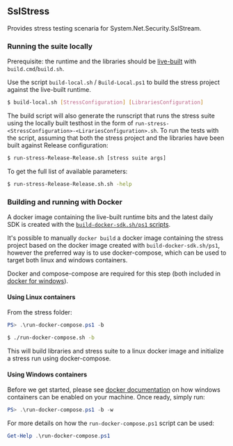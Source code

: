 ## SslStress

Provides stress testing scenaria for System.Net.Security.SslStream.

### Running the suite locally

Prerequisite: the runtime and the libraries should be [live-built](https://github.com/dotnet/runtime/tree/main/docs/workflow/building/libraries) with `build.cmd`/`build.sh`.

Use the script `build-local.sh` / `Build-Local.ps1` to build the stress project against the live-built runtime.

```bash
$ build-local.sh [StressConfiguration] [LibrariesConfiguration]
```

The build script will also generate the runscript that runs the stress suite using the locally built testhost in the form of `run-stress-<StressConfiguration>-<LirariesConfiguration>.sh`. To run the tests with the script, assuming that both the stress project and the libraries have been built against Release configuration:

```bash
$ run-stress-Release-Release.sh [stress suite args]
```

To get the full list of available parameters:

```bash
$ run-stress-Release-Release.sh.sh -help
```

### Building and running with Docker

A docker image containing the live-built runtime bits and the latest daily SDK is created with the [`build-docker-sdk.sh/ps1` scripts](https://github.com/dotnet/runtime/blob/main/eng/docker/Readme.md).

It's possible to manually `docker build` a docker image containing the stress project based on the docker image created with `build-docker-sdk.sh/ps1`, however the preferred way is to use docker-compose, which can be used to target both linux and windows containers.

Docker and compose-compose are required for this step (both included in [docker for windows](https://docs.docker.com/docker-for-windows/)).

#### Using Linux containers

From the stress folder:

```powershell
PS> .\run-docker-compose.ps1 -b
```

```bash
$ ./run-docker-compose.sh -b
```

This will build libraries and stress suite to a linux docker image and initialize a stress run using docker-compose.

#### Using Windows containers

Before we get started, please see
[docker documentation](https://docs.docker.com/docker-for-windows/#switch-between-windows-and-linux-containers)
on how windows containers can be enabled on your machine.
Once ready, simply run:

```powershell
PS> .\run-docker-compose.ps1 -b -w
```

For more details on how the `run-docker-compose.ps1` script can be used:

```powershell
Get-Help .\run-docker-compose.ps1
```